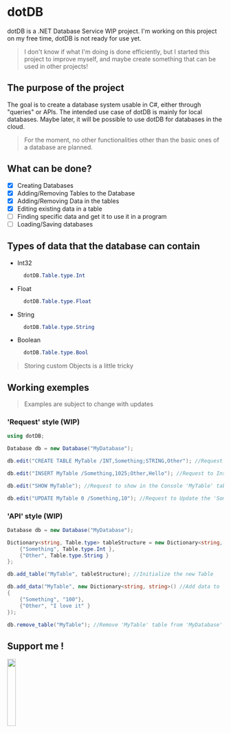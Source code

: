 # dotDB
dotDB is a .NET Database Service WIP project.
I'm working on this project on my free time, dotDB is not ready for use yet. 

> I don't know if what I'm doing is done efficiently, but I started this project to improve myself, and maybe create something that can be used in other projects!

## The purpose of the project
The goal is to create a database system usable in C#, either through "queries" or APIs.
The intended use case of dotDB is mainly for local databases.
Maybe later, it will be possible to use dotDB for databases in the cloud.

> For the moment, no other functionalities other than the basic ones of a database are planned. 

## What can be done?
- [x] Creating Databases
- [x] Adding/Removing Tables to the Database
- [x] Adding/Removing Data in the tables
- [x] Editing existing data in a table
- [ ] Finding specific data and get it to use it in a program 
- [ ] Loading/Saving databases

## Types of data that the database can contain
- Int32 
  ```C# 
    dotDB.Table.type.Int
  ```
- Float
  ```C# 
    dotDB.Table.type.Float
  ```
- String
  ```C# 
    dotDB.Table.type.String
  ```
- Boolean
  ```C# 
    dotDB.Table.type.Bool
  ```

> Storing custom Objects is a little tricky

## Working exemples

>Examples are subject to change with updates 

### 'Request' style (WIP)
```C#
using dotDB;

Database db = new Database("MyDatabase");

db.edit("CREATE TABLE MyTable /INT,Something;STRING,Other"); //Request to create a new table 'MyTable'

db.edit("INSERT MyTable /Something,1025;Other,Hello"); //Request to Insert data into 'MyTable' table

db.edit("SHOW MyTable"); //Request to show in the Console 'MyTable' table

db.edit("UPDATE MyTable 0 /Something,10"); //Request to Update the 'Something' value in 'MyTable' table
```
### 'API' style (WIP)
```C#
Database db = new Database("MyDatabase");

Dictionary<string, Table.type> tableStructure = new Dictionary<string, Table.type>() { //Create tableStructure
    {"Something", Table.type.Int },
    {"Other", Table.type.String }
};

db.add_table("MyTable", tableStructure); //Initialize the new Table

db.add_data("MyTable", new Dictionary<string, string>() //Add data to 'MyTable' table.
{
    {"Something", "100"},
    {"Other", "I love it" }
});

db.remove_table("MyTable"); //Remove 'MyTable' table from 'MyDatabase' database.
```

## Support me !
<a href="https://www.buymeacoffee.com/Doomiprane" target="_blank"><img src="https://cdn.buymeacoffee.com/buttons/v2/default-blue.png" width="20%" height="20%"></a>
